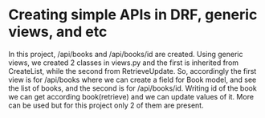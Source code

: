 # Creating simple APIs in DRF, generic views, and etc

In this project, /api/books and /api/books/id are created. Using generic views, we created 2 classes in views.py and the first is inherited from CreateList, while the second from RetrieveUpdate. So, accordingly the first view is for /api/books where we can create a field for Book model, and see the list of books, and the second is for /api/books/id. Writing id of the book we can get according book(retrieve) and we can update values of it. More can be used but for this project only 2 of them are present.

